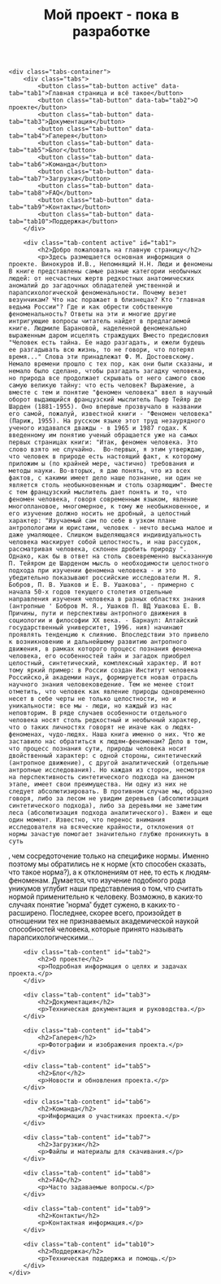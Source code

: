 <html><head><base href="/" />
<meta name="viewport" content="width=device-width, initial-scale=1">
<title>Мой проект</title>
<style>
* {
    margin: 0;
    padding: 0;
    box-sizing: border-box;
    font-family: 'Roboto', sans-serif;
}

body {
    background: #c8e6c9;
}

.header {
    background: #24292e;
    color: white;
    padding: 2rem;
    text-align: center;
    box-shadow: 0 2px 5px rgba(0,0,0,0.1);
}

.project-title {
    font-size: 2.5rem;
    margin-bottom: 1rem;
}

.tabs-container {
    max-width: 1200px;
    margin: 20px auto;
    padding: 0 20px;
}

.tabs {
    display: flex;
    flex-wrap: wrap;
    gap: 10px;
    margin-bottom: 20px;
}

.tab-button {
    background: #1a237e; /* Changed to dark blue color */
    color: white;
    border: none;
    padding: 12px 20px;
    border-radius: 5px;
    cursor: pointer;
    flex: 1;
    min-width: 150px;
    font-size: 1rem;
    transition: all 0.3s ease;
    box-shadow: 0 2px 5px rgba(0,0,0,0.1);
}

.tab-button:hover {
    opacity: 0.9;
    transform: translateY(-2px);
}

.tab-button.active {
    background: #ff5252;
    color: white;
    box-shadow: 0 0 15px #ffeb3b; /* Added yellow glow effect */
}

.tab-content {
    background: #e3f2fd;
    padding: 20px;
    border-radius: 8px;
    box-shadow: 0 2px 5px rgba(0,0,0,0.1);
    min-height: 300px;
    display: none;
}

.tab-content.active {
    display: block;
    animation: fadeIn 0.5s ease;
}

@keyframes fadeIn {
    from { opacity: 0; }
    to { opacity: 1; }
}

/* Responsive Design */
@media (max-width: 768px) {
    .tab-button {
        width: calc(50% - 5px);
        min-width: unset;
    }
    
    .project-title {
        font-size: 2rem;
    }
}

@media (max-width: 480px) {
    .tab-button {
        width: 100%;
    }
    
    .project-title {
        font-size: 1.5rem;
    }
}
</style>
</head>
<body>
    <header class="header">
        <h1 class="project-title">Мой проект - пока в разработке</h1>
    </header>

    <div class="tabs-container">
        <div class="tabs">
            <button class="tab-button active" data-tab="tab1">Главная страница и всё такое</button>
            <button class="tab-button" data-tab="tab2">О проекте</button>
            <button class="tab-button" data-tab="tab3">Документация</button>
            <button class="tab-button" data-tab="tab4">Галерея</button>
            <button class="tab-button" data-tab="tab5">Блог</button>
            <button class="tab-button" data-tab="tab6">Команда</button>
            <button class="tab-button" data-tab="tab7">Загрузки</button>
            <button class="tab-button" data-tab="tab8">FAQ</button>
            <button class="tab-button" data-tab="tab9">Контакты</button>
            <button class="tab-button" data-tab="tab10">Поддержка</button>
        </div>

        <div class="tab-content active" id="tab1">
            <h2>Добро пожаловать на главную страницу</h2>
            <p>Здесь размещается основная информация о проекте. Винокуров И.В., Непомнящий Н.Н. Люди и феномены В книге представлены самые разные категории необычных людей: от несчастных жертв редкостных анатомических аномалий до загадочных обладателей умственной и парапсихологической феноменальности. Почему везет везунчикам? Что нас поражает в близнецах? Кто "главная ведьма России"? Где и как обрести собственную феноменальность? Ответы на эти и многие другие интригующие вопросы читатель найдет в предлагаемой книге. Людмиле Барановой, наделенной феноменально выраженным даром исцелять страждущих Вместо предисловия "Человек есть тайна. Ее надо разгадать, и ежели будешь ее разгадывать всю жизнь, то не говори, что потерял время..." Слова эти принадлежат Ф. М. Достоевскому. Немало времени прошло с тех пор, как они были сказаны, и немало было сделано, чтобы разгадать загадку человека, но природа все продолжает скрывать от него самого свою самую великую тайну: что есть человек? Выражение, а вместе с тем и понятие "феномен человека" ввел в научный оборот выдающийся французский мыслитель Пьер Тейяр де Шарден (1881-1955). Оно впервые прозвучало в названии его самой, пожалуй, известной книги - "Феномен человека" (Париж, 1955). На русском языке этот труд незаурядного ученого издавался дважды - в 1965 и 1987 годах. К введенному им понятию ученый обращается уже на самых первых страницах книги: "Итак, феномен человека. Это слово взято не случайно.  Во-первых, я этим утверждаю, что человек в природе есть настоящий факт, к которому приложим ы (по крайней мере, частично) требования и методы науки. Во-вторых, я даю понять, что из всех фактов, с какими имеет дело наше познание, ни один не является столь необыкновенным и столь озаряющим". Вместе с тем французский мыслитель дает понять и то, что феномен человека, говоря современным языком, явление многоплановое, многомерное, к тому же необыкновенное, и его изучение должно носить не дробный, а целостный характер: "Изучаемый сам по себе в узком плане антропологами и юристами, человек - нечто весьма малое и даже умаляющее. Слишком выделяющаяся индивидуальность человека маскирует собой целостность, и наш рассудок, рассматривая человека, склонен дробить природу ". Однако, как бы в ответ на столь своевременно высказанную П. Тейяром де Шарденом мысль о необходимости целостного подхода при изучении феномена человека - и это убедительно показывают российские исследователи М. Я. Бобров, П. В. Ушаков и Е. В. Ушакова', - примерно с начала 50-х годов текущего столетия отдельные направления изучения человека в разных областях знания (антропные ' Бобров М. Я., Ушаков П. ВД Ушакова Е. В. Причины, пути и перспективы антропного движения в социологии и философии XX века. - Барнаул: Алтайский государственный университет, 1996. ния) начинают проявлять тенденцию к слиянию. Впоследствии это привело к возникновению и дальнейшему развитию антропного движения, в рамках которого процесс познания феномена человека, его особенностей тайн и загадок приобрел целостный, синтетический, комплексный характер. И вот тому яркий пример: в России создан Институт человека Российско,й академии наук, формируется новая отрасль научного знания человековедение. Тем не менее стоит отметить, что человек как явление природы одновременно несет в себе черты не только целостности, но и уникальности: все мы - люди, но каждый из нас неповторим. В ряде случаев особенности отдельного человека носят столь редкостный и необычный характер, что о таких личностях говорят не иначе как о людях-феноменах, чудо-людях. Наша книга именно о них. Что же заставило нас обратиться к людям-феноменам? Дело в том, что процесс познания сути, природы человека носит двойственный характер: с одной стороны, синтетический (антропное движение), с другой аналитический (отдельные антропные исследования). Но каждая из сторон, несмотря на перспективность синтетического подхода на данном этапе, имеет свои преимущества. Ни одну из них не следует абсолютизировать. В противном случае мы, образно говоря, либо за лесом не увидим деревьев (абсолютизация синтетического подхода), либо за деревьями не заметим леса (абсолютизация подхода аналитического). Важен и еще один момент. Известно, что перенос внимания исследователя на всяческие крайности, отклонения от нормы зачастую помогает значительно глубже проникнуть в суть



, чем сосредоточение только на специфике нормы. Именно поэтому мы обратились не к норме (кто способен сказать, что такое норма?), а к отклонениям от нее, то есть к людям-феноменам. Думается, что изучение подобного рода уникумов углубит наши представления о том, что считать нормой применительно к человеку. Возможно, в каких-то случаях понятие "норма" будет сужено, в каких-то - расширено. Последнее, скорее всего, произойдет в отношении тех не признаваемых академической наукой способностей человека, которые принято называть парапсихологическими...</p>
        </div>

        <div class="tab-content" id="tab2">
            <h2>О проекте</h2>
            <p>Подробная информация о целях и задачах проекта.</p>
        </div>

        <div class="tab-content" id="tab3">
            <h2>Документация</h2>
            <p>Техническая документация и руководства.</p>
        </div>

        <div class="tab-content" id="tab4">
            <h2>Галерея</h2>
            <p>Фотографии и изображения проекта.</p>
        </div>

        <div class="tab-content" id="tab5">
            <h2>Блог</h2>
            <p>Новости и обновления проекта.</p>
        </div>

        <div class="tab-content" id="tab6">
            <h2>Команда</h2>
            <p>Информация о участниках проекта.</p>
        </div>

        <div class="tab-content" id="tab7">
            <h2>Загрузки</h2>
            <p>Файлы и материалы для скачивания.</p>
        </div>

        <div class="tab-content" id="tab8">
            <h2>FAQ</h2>
            <p>Часто задаваемые вопросы.</p>
        </div>

        <div class="tab-content" id="tab9">
            <h2>Контакты</h2>
            <p>Контактная информация.</p>
        </div>

        <div class="tab-content" id="tab10">
            <h2>Поддержка</h2>
            <p>Техническая поддержка и помощь.</p>
        </div>
    </div>

<script>
document.addEventListener('DOMContentLoaded', function() {
    const tabButtons = document.querySelectorAll('.tab-button');
    const tabContents = document.querySelectorAll('.tab-content');

    tabButtons.forEach(button => {
        button.addEventListener('click', () => {
            // Remove active class from all buttons and contents
            tabButtons.forEach(btn => btn.classList.remove('active'));
            tabContents.forEach(content => content.classList.remove('active'));

            // Add active class to clicked button and corresponding content
            button.classList.add('active');
            const tabId = button.getAttribute('data-tab');
            document.getElementById(tabId).classList.add('active');
        });
    });

    // Add hover effect
    tabButtons.forEach(button => {
        button.addEventListener('mouseover', () => {
            if (!button.classList.contains('active')) {
                button.style.transform = 'translateY(-2px)';
            }
        });

        button.addEventListener('mouseout', () => {
            if (!button.classList.contains('active')) {
                button.style.transform = 'translateY(0)';
            }
        });
    });
});
</script>

</body></html>
